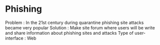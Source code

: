 # Phishing
Problem : In the 21st century during quarantine phishing site attacks became very popular
Solution : Make site forum where users will be write and share information about phishing sites and attacks
Type of user-interface : Web

